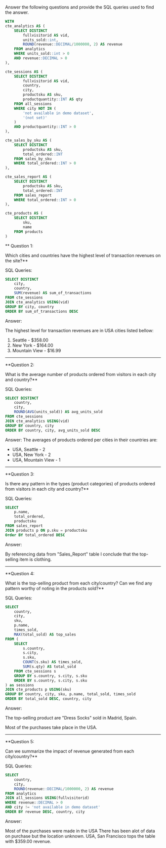 Answer the following questions and provide the SQL queries used to find the answer.

```sql
WITH 
cte_analytics AS (
	SELECT DISTINCT
		fullvisitorid AS vid,
		units_sold::int,
		ROUND(revenue::DECIMAL/1000000, 2) AS revenue
	FROM analytics
	WHERE units_sold::int > 0
	AND revenue::DECIMAL > 0
),

cte_sessions AS (
	SELECT DISTINCT
		fullvisitorid AS vid,
		country,
		city, 
		productsku AS sku,
		productquantity::INT AS qty
	FROM all_sessions
	WHERE city NOT IN (
		'not available in demo dataset', 
		'(not set)'
	)
	AND productquantity::INT > 0
),

cte_sales_by_sku AS (
	SELECT DISTINCT
		productsku AS sku,
		total_ordered::INT
	FROM sales_by_sku
	WHERE total_ordered::INT > 0
),

cte_sales_report AS (
	SELECT DISTINCT
		productsku AS sku,
		total_ordered::INT
	FROM sales_report
	WHERE total_ordered::INT > 0
),

cte_products AS (
	SELECT DISTINCT
		sku, 
		name
	FROM products
)
```    


** Question 1: 

Which cities and countries have the highest level of transaction revenues on the site?**

SQL Queries:
```sql
SELECT DISTINCT 
	city, 
	country, 
	SUM(revenue) AS sum_of_transactions
FROM cte_sessions 
JOIN cte_analytics USING(vid)
GROUP BY city, country
ORDER BY sum_of_transactions DESC
```

Answer:

The highest level for transaction revenues are in USA cities listed bellow:
1. Seattle - $358.00
2. New York - $164.00
3. Mountain View - $16.99

---


**Question 2:

What is the average number of products ordered from visitors in each city and country?**


SQL Queries:
```sql
SELECT DISTINCT 
	country,	
	city, 
	ROUND(AVG(units_sold)) AS avg_units_sold
FROM cte_sessions
JOIN cte_analytics USING(vid)
GROUP BY country, city
ORDER BY country, city, avg_units_sold DESC
```

Answer:
The averages of products ordered per cities in their countries are:
- USA, Seattle - 2
- USA, New York - 2
- USA, Mountain View - 1

---


**Question 3: 

Is there any pattern in the types (product categories) of products ordered from visitors in each city and country?**


SQL Queries:
```sql
SELECT 
	p.name,
	total_ordered,
	productsku
FROM sales_report
JOIN products p ON p.sku = productsku
Order BY total_ordered DESC
```

Answer:

By referencing data from "Sales_Report" table I conclude that the top-selling item is clothing. 

---

**Question 4: 

What is the top-selling product from each city/country? Can we find any pattern worthy of noting in the products sold?**


SQL Queries:
```sql
SELECT 
	country, 
	city, 
	sku, 
	p.name,
	times_sold,
	MAX(total_sold) AS top_sales
FROM (
	SELECT
		s.country,
		s.city,
		s.sku,
		COUNT(s.sku) AS times_sold,
		SUM(s.qty) AS total_sold
	FROM cte_sessions s
	GROUP BY s.country, s.city, s.sku
	ORDER BY s.country, s.city, s.sku
) as sessions
JOIN cte_products p USING(sku)
GROUP BY country, city, sku, p.name, total_sold, times_sold
ORDER BY total_sold DESC, country, city
```
Answer:

The top-selling product are "Dress Socks" sold in Madrid, Spain.

Most of the purchases take place in the USA.

---

**Question 5: 

Can we summarize the impact of revenue generated from each city/country?**

SQL Queries:
```sql
SELECT 
	country,
	city,
	ROUND(revenue::DECIMAL/1000000, 2) AS revenue
FROM analytics
JOIN all_sessions USING(fullvisitorid)
WHERE revenue::DECIMAL > 0
AND city != 'not available in demo dataset'
ORDER BY revenue DESC, country, city
```

Answer:

Most of the purchases were made in the USA
There has been alot of data on purchase but the location unknown.
USA, San Francisco tops the table with $359.00 revenue.





